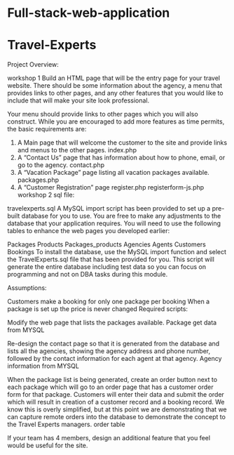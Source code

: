 # Full-stack-web-application
# Travel-Experts
Project Overview:

workshop 1 Build an HTML page that will be the entry page for your travel website. There should be some information about the agency, a menu that provides links to other pages, and any other features that you would like to include that will make your site look professional.

Your menu should provide links to other pages which you will also construct. While you are encouraged to add more features as time permits, the basic requirements are:

<ol>
  <li>
      A Main page that will welcome the customer to the site and provide links and menus to the other pages.
    index.php
  </li>
<li>A “Contact Us” page that has information about how to phone, email, or go to the agency.
contact.php</li>
<li>A “Vacation Package” page listing all vacation packages available.
packages.php</li>
<li>A “Customer Registration” page
register.php
registerform-js.php
workshop 2 sql file:</li>
</ol>
travelexperts.sql
A MySQL import script has been provided to set up a pre-built database for you to use. You are free to make any adjustments to the database that your application requires. You will need to use the following tables to enhance the web pages you developed earlier:

Packages
Products
Packages_products
Agencies
Agents
Customers
Bookings
To install the database, use the MySQL import function and select the TravelExperts.sql file that has been provided for you. This script will generate the entire database including test data so you can focus on programming and not on DBA tasks during this module.

Assumptions:

Customers make a booking for only one package per booking
When a package is set up the price is never changed
Required scripts:

Modify the web page that lists the packages available.
Package get data from MYSQL

Re-design the contact page so that it is generated from the database and lists all the agencies, showing the agency address and phone number, followed by the contact information for each agent at that agency. Agency information from MYSQL

When the package list is being generated, create an order button next to each package which will go to an order page that has a customer order form for that package. Customers will enter their data and submit the order which will result in creation of a customer record and a booking record. We know this is overly simplified, but at this point we are demonstrating that we can capture remote orders into the database to demonstrate the concept to the Travel Experts managers. order table

If your team has 4 members, design an additional feature that you feel would be useful for the site.
